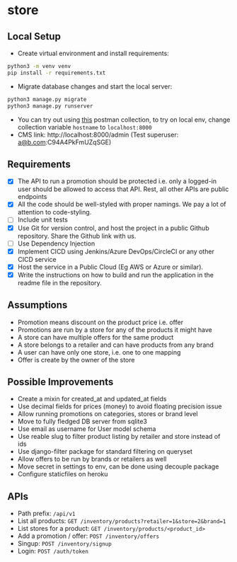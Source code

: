 # store

## Local Setup

- Create virtual environment and install requirements:
```bash
python3 -m venv venv
pip install -r requirements.txt
```
- Migrate database changes and start the local server:
```bash
python3 manage.py migrate
python3 manage.py runserver
```
- You can try out using [this][0] postman collection, to try on local
  env, change collection variable `hostname` to `localhost:8000`
- CMS link: http://localhost:8000/admin (Test superuser: a@b.com:C94A4PkFmUZqSGE)

## Requirements
- [x] The API to run a promotion should be protected i.e. only a
  logged-in user should be allowed to access that API. Rest, all other
  APIs are public endpoints
- [x] All the code should be well-styled with proper namings. We pay a
  lot of attention to code-styling.
- [ ] Include unit tests
- [x] Use Git for version control, and host the project in a public
  Github repository. Share the Github link with us.
- [ ] Use Dependency Injection
- [x] Implement CICD using Jenkins/Azure DevOps/CircleCI or any other CICD service
- [x] Host the service in a Public Cloud (Eg AWS or Azure or similar).
- [x] Write the instructions on how to build and run the application
  in the readme file in the repository.

## Assumptions
   - Promotion means discount on the product price i.e. offer
   - Promotions are run by a store for any of the products it might have
   - A store can have multiple offers for the same product
   - A store belongs to a retailer and can have products from any brand
   - A user can have only one store, i.e. one to one mapping
   - Offer is create by the owner of the store

## Possible Improvements
   - Create a mixin for created_at and updated_at fields
   - Use decimal fields for prices (money) to avoid floating precision issue
   - Allow running promotions on categories, stores or brand level
   - Move to fully fledged DB server from sqlite3
   - Use email as username for User model schema
   - Use reable slug to filter product listing by retailer and store instead of ids
   - Use django-filter package for standard filtering on queryset
   - Allow offers to be run by brands or retailers as well
   - Move secret in settings to env, can be done using decouple package
   - Configure staticfiles on heroku

## APIs
   - Path prefix: `/api/v1`
   - List all products: `GET /inventory/products?retailer=1&store=2&brand=1`
   - List stores for a product: `GET /inventory/products/<product_id>`
   - Add a promotion / offer: `POST /inventory/offers`
   - Singup: `POST /inventory/signup`
   - Login: `POST /auth/token`


[0]: ./store.postman_collection.json
